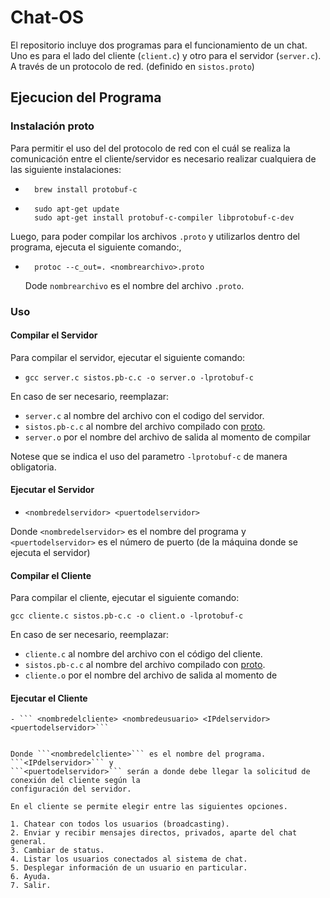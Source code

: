 # Chat-OS
El repositorio incluye dos programas para el funcionamiento de un chat. Uno es para el lado del cliente (```client.c```) y otro para el servidor (```server.c```). A través de un protocolo de red. (definido en ```sistos.proto```)

## Ejecucion del Programa
### Instalación proto
Para permitir el uso del del protocolo de red con el cuál se realiza la comunicación entre el cliente/servidor es necesario realizar cualquiera de las siguiente instalaciones:

- ```
    brew install protobuf-c
- ```
    sudo apt-get update
    sudo apt-get install protobuf-c-compiler libprotobuf-c-dev
    ```

Luego, para poder compilar los archivos ```.proto``` y utilizarlos dentro del programa, ejecuta el siguiente comando:,
  
- ```
    protoc --c_out=. <nombrearchivo>.proto 
  ```
  Dode ```nombrearchivo``` es el nombre del archivo ```.proto```.

### Uso
#### Compilar el Servidor
Para compilar el servidor, ejecutar el siguiente comando:

  - ```gcc server.c sistos.pb-c.c -o server.o -lprotobuf-c```

En caso de ser necesario, reemplazar:
- ```server.c``` al nombre del archivo con el codigo del servidor.
- ```sistos.pb-c.c``` al nombre del archivo compilado con [proto](#instalación-proto).
- ```server.o``` por el nombre del archivo de salida al momento de compilar

Notese que se indica el uso del parametro ```-lprotobuf-c``` de manera obligatoria.


#### Ejecutar el Servidor
  - ```<nombredelservidor> <puertodelservidor>```
  
Donde ```<nombredelservidor>``` es el nombre del programa y ```<puertodelservidor>``` es el
    número de puerto (de la máquina donde se ejecuta el servidor)

#### Compilar el Cliente
Para compilar el cliente, ejecutar el siguiente comando:

```gcc cliente.c sistos.pb-c.c -o client.o -lprotobuf-c```
    
En caso de ser necesario, reemplazar:
- ```cliente.c``` al nombre del archivo con el código del cliente.
- ```sistos.pb-c.c``` al nombre del archivo compilado con [proto](#instalación-proto).
- ```cliente.o``` por el nombre del archivo de salida al momento de 

#### Ejecutar el Cliente


    - ``` <nombredelcliente> <nombredeusuario> <IPdelservidor> <puertodelservidor>```
    

    Donde ```<nombredelcliente>``` es el nombre del programa. ```<IPdelservidor>``` y
    ```<puertodelservidor>``` serán a donde debe llegar la solicitud de conexión del cliente según la
    configuración del servidor.

    En el cliente se permite elegir entre las siguientes opciones.
    
    1. Chatear con todos los usuarios (broadcasting).
    2. Enviar y recibir mensajes directos, privados, aparte del chat general.
    3. Cambiar de status.
    4. Listar los usuarios conectados al sistema de chat.
    5. Desplegar información de un usuario en particular.
    6. Ayuda.
    7. Salir.